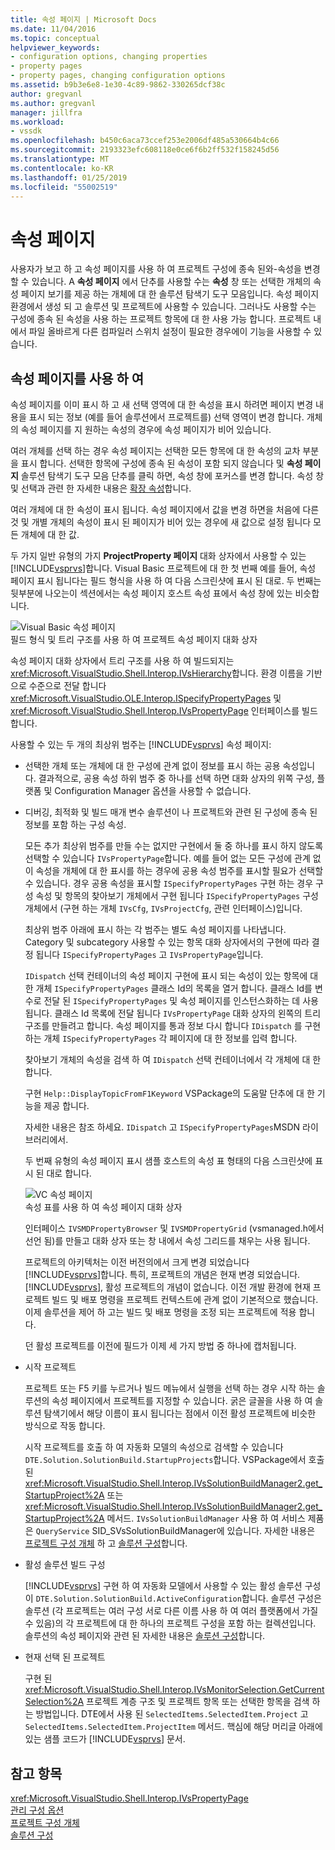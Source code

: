```yaml
---
title: 속성 페이지 | Microsoft Docs
ms.date: 11/04/2016
ms.topic: conceptual
helpviewer_keywords:
- configuration options, changing properties
- property pages
- property pages, changing configuration options
ms.assetid: b9b3e6e8-1e30-4c89-9862-330265dcf38c
author: gregvanl
ms.author: gregvanl
manager: jillfra
ms.workload:
- vssdk
ms.openlocfilehash: b450c6aca73ccef253e2006df485a530664b4c66
ms.sourcegitcommit: 2193323efc608118e0ce6f6b2ff532f158245d56
ms.translationtype: MT
ms.contentlocale: ko-KR
ms.lasthandoff: 01/25/2019
ms.locfileid: "55002519"
---
```

# <a name="property-pages"></a>속성 페이지
사용자가 보고 하 고 속성 페이지를 사용 하 여 프로젝트 구성에 종속 된와-속성을 변경할 수 있습니다. A **속성 페이지** 에서 단추를 사용할 수는 **속성** 창 또는 선택한 개체의 속성 페이지 보기를 제공 하는 개체에 대 한 솔루션 탐색기 도구 모음입니다. 속성 페이지 환경에서 생성 되 고 솔루션 및 프로젝트에 사용할 수 있습니다. 그러나도 사용할 수는 구성에 종속 된 속성을 사용 하는 프로젝트 항목에 대 한 사용 가능 합니다. 프로젝트 내에서 파일 올바르게 다른 컴파일러 스위치 설정이 필요한 경우에이 기능을 사용할 수 있습니다.  
  
## <a name="using-property-pages"></a>속성 페이지를 사용 하 여  
 속성 페이지를 이미 표시 하 고 새 선택 영역에 대 한 속성을 표시 하려면 페이지 변경 내용을 표시 되는 정보 (예를 들어 솔루션에서 프로젝트를) 선택 영역이 변경 합니다. 개체의 속성 페이지를 지 원하는 속성의 경우에 속성 페이지가 비어 있습니다.  
  
 여러 개체를 선택 하는 경우 속성 페이지는 선택한 모든 항목에 대 한 속성의 교차 부분을 표시 합니다. 선택한 항목에 구성에 종속 된 속성이 포함 되지 않습니다 및 **속성 페이지** 솔루션 탐색기 도구 모음 단추를 클릭 하면, 속성 창에 포커스를 변경 합니다. 속성 창 및 선택과 관련 한 자세한 내용은 [확장 속성](../../extensibility/internals/extending-properties.md)합니다.  
  
 여러 개체에 대 한 속성이 표시 됩니다. 속성 페이지에서 값을 변경 하면을 처음에 다른 것 및 개별 개체의 속성이 표시 된 페이지가 비어 있는 경우에 새 값으로 설정 됩니다 모든 개체에 대 한 값.  
  
 두 가지 일반 유형의 가지 **ProjectProperty 페이지** 대화 상자에서 사용할 수 있는 [!INCLUDE[vsprvs](../../code-quality/includes/vsprvs_md.md)]합니다. Visual Basic 프로젝트에 대 한 첫 번째 예를 들어, 속성 페이지 표시 됩니다는 필드 형식을 사용 하 여 다음 스크린샷에 표시 된 대로. 두 번째는 뒷부분에 나오는이 섹션에서는 속성 페이지 호스트 속성 표에서 속성 창에 있는 비슷합니다.  
  
 ![Visual Basic 속성 페이지](../../extensibility/internals/media/vsvbproppages.gif "vsVBPropPages")  
필드 형식 및 트리 구조를 사용 하 여 프로젝트 속성 페이지 대화 상자  
  
 속성 페이지 대화 상자에서 트리 구조를 사용 하 여 빌드되지는 <xref:Microsoft.VisualStudio.Shell.Interop.IVsHierarchy>합니다. 환경 이름을 기반으로 수준으로 전달 합니다 <xref:Microsoft.VisualStudio.OLE.Interop.ISpecifyPropertyPages> 및 <xref:Microsoft.VisualStudio.Shell.Interop.IVsPropertyPage> 인터페이스를 빌드합니다.  
  
 사용할 수 있는 두 개의 최상위 범주는 [!INCLUDE[vsprvs](../../code-quality/includes/vsprvs_md.md)] 속성 페이지:  
  
- 선택한 개체 또는 개체에 대 한 구성에 관계 없이 정보를 표시 하는 공용 속성입니다. 결과적으로, 공용 속성 하위 범주 중 하나를 선택 하면 대화 상자의 위쪽 구성, 플랫폼 및 Configuration Manager 옵션을 사용할 수 없습니다.  
  
- 디버깅, 최적화 및 빌드 매개 변수 솔루션이 나 프로젝트와 관련 된 구성에 종속 된 정보를 포함 하는 구성 속성.  
  
  모든 추가 최상위 범주를 만들 수는 없지만 구현에서 둘 중 하나를 표시 하지 않도록 선택할 수 있습니다 `IVsPropertyPage`합니다. 예를 들어 없는 모든 구성에 관계 없이 속성을 개체에 대 한 표시를 하는 경우에 공용 속성 범주를 표시할 필요가 선택할 수 있습니다. 경우 공용 속성을 표시할 `ISpecifyPropertyPages` 구현 하는 경우 구성 속성 및 항목의 찾아보기 개체에서 구현 됩니다 `ISpecifyPropertyPages` 구성 개체에서 (구현 하는 개체 `IVsCfg`, `IVsProjectCfg`, 관련 인터페이스)입니다.  
  
  최상위 범주 아래에 표시 하는 각 범주는 별도 속성 페이지를 나타냅니다. Category 및 subcategory 사용할 수 있는 항목 대화 상자에서의 구현에 따라 결정 됩니다 `ISpecifyPropertyPages` 고 `IVsPropertyPage`입니다.  
  
  `IDispatch` 선택 컨테이너의 속성 페이지 구현에 표시 되는 속성이 있는 항목에 대 한 개체 `ISpecifyPropertyPages` 클래스 Id의 목록을 열거 합니다. 클래스 Id를 변수로 전달 된 `ISpecifyPropertyPages` 및 속성 페이지를 인스턴스화하는 데 사용 됩니다. 클래스 Id 목록에 전달 됩니다 `IVsPropertyPage` 대화 상자의 왼쪽의 트리 구조를 만들려고 합니다. 속성 페이지를 통과 정보 다시 합니다 `IDispatch` 를 구현 하는 개체 `ISpecifyPropertyPages` 각 페이지에 대 한 정보를 입력 합니다.  
  
  찾아보기 개체의 속성을 검색 하 여 `IDispatch` 선택 컨테이너에서 각 개체에 대 한 합니다.  
  
  구현 `Help::DisplayTopicFromF1Keyword` VSPackage의 도움말 단추에 대 한 기능을 제공 합니다.  
  
  자세한 내용은 참조 하세요. `IDispatch` 고 `ISpecifyPropertyPages`MSDN 라이브러리에서.  
  
  두 번째 유형의 속성 페이지 표시 샘플 호스트의 속성 표 형태의 다음 스크린샷에 표시 된 대로 합니다.  
  
  ![VC 속성 페이지](../../extensibility/internals/media/vsvcproppages.gif "vsVCPropPages")  
  속성 표를 사용 하 여 속성 페이지 대화 상자  
  
  인터페이스 `IVSMDPropertyBrowser` 및 `IVSMDPropertyGrid` (vsmanaged.h에서 선언 됨)를 만들고 대화 상자 또는 창 내에서 속성 그리드를 채우는 사용 됩니다.  
  
  프로젝트의 아키텍처는 이전 버전의에서 크게 변경 되었습니다 [!INCLUDE[vsprvs](../../code-quality/includes/vsprvs_md.md)]합니다. 특히, 프로젝트의 개념은 현재 변경 되었습니다. [!INCLUDE[vsprvs](../../code-quality/includes/vsprvs_md.md)], 활성 프로젝트의 개념이 없습니다. 이전 개발 환경에 현재 프로젝트 빌드 및 배포 명령을 프로젝트 컨텍스트에 관계 없이 기본적으로 했습니다. 이제 솔루션을 제어 하 고는 빌드 및 배포 명령을 조정 되는 프로젝트에 적용 합니다.  
  
  던 활성 프로젝트를 이전에 필드가 이제 세 가지 방법 중 하나에 캡처됩니다.  
  
- 시작 프로젝트  
  
   프로젝트 또는 F5 키를 누르거나 빌드 메뉴에서 실행을 선택 하는 경우 시작 하는 솔루션의 속성 페이지에서 프로젝트를 지정할 수 있습니다. 굵은 글꼴을 사용 하 여 솔루션 탐색기에서 해당 이름이 표시 됩니다는 점에서 이전 활성 프로젝트에 비슷한 방식으로 작동 합니다.  
  
   시작 프로젝트를 호출 하 여 자동화 모델의 속성으로 검색할 수 있습니다 `DTE.Solution.SolutionBuild.StartupProjects`합니다. VSPackage에서 호출 된 <xref:Microsoft.VisualStudio.Shell.Interop.IVsSolutionBuildManager2.get_StartupProject%2A> 또는 <xref:Microsoft.VisualStudio.Shell.Interop.IVsSolutionBuildManager2.get_StartupProject%2A> 메서드. `IVsSolutionBuildManager` 사용 하 여 서비스 제품은 `QueryService` SID_SVsSolutionBuildManager에 있습니다. 자세한 내용은 [프로젝트 구성 개체](../../extensibility/internals/project-configuration-object.md) 하 고 [솔루션 구성](../../extensibility/internals/solution-configuration.md)합니다.  
  
- 활성 솔루션 빌드 구성  
  
   [!INCLUDE[vsprvs](../../code-quality/includes/vsprvs_md.md)] 구현 하 여 자동화 모델에서 사용할 수 있는 활성 솔루션 구성이 `DTE.Solution.SolutionBuild.ActiveConfiguration`합니다. 솔루션 구성은 솔루션 (각 프로젝트는 여러 구성 서로 다른 이름 사용 하 여 여러 플랫폼에서 가질 수 있음)의 각 프로젝트에 대 한 하나의 프로젝트 구성을 포함 하는 컬렉션입니다. 솔루션의 속성 페이지와 관련 된 자세한 내용은 [솔루션 구성](../../extensibility/internals/solution-configuration.md)합니다.  
  
- 현재 선택 된 프로젝트  
  
   구현 된 <xref:Microsoft.VisualStudio.Shell.Interop.IVsMonitorSelection.GetCurrentSelection%2A> 프로젝트 계층 구조 및 프로젝트 항목 또는 선택한 항목을 검색 하는 방법입니다. DTE에서 사용 된 `SelectedItems.SelectedItem.Project` 고 `SelectedItems.SelectedItem.ProjectItem` 메서드. 핵심에 해당 머리글 아래에 있는 샘플 코드가 [!INCLUDE[vsprvs](../../code-quality/includes/vsprvs_md.md)] 문서.  
  
## <a name="see-also"></a>참고 항목  
 <xref:Microsoft.VisualStudio.Shell.Interop.IVsPropertyPage>   
 [관리 구성 옵션](../../extensibility/internals/managing-configuration-options.md)   
 [프로젝트 구성 개체](../../extensibility/internals/project-configuration-object.md)   
 [솔루션 구성](../../extensibility/internals/solution-configuration.md)